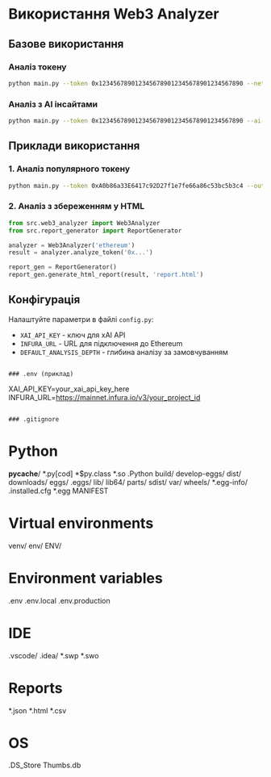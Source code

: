 # Використання Web3 Analyzer

## Базове використання

### Аналіз токену

```bash
python main.py --token 0x1234567890123456789012345678901234567890 --network ethereum
```

### Аналіз з AI інсайтами

```bash
python main.py --token 0x1234567890123456789012345678901234567890 --ai-analysis
```

## Приклади використання

### 1. Аналіз популярного токену
```bash
python main.py --token 0xA0b86a33E6417c92D27f1e7fe66a86c53bc5b3c4 --output usdc_analysis.json
```

### 2. Аналіз з збереженням у HTML
```python
from src.web3_analyzer import Web3Analyzer
from src.report_generator import ReportGenerator

analyzer = Web3Analyzer('ethereum')
result = analyzer.analyze_token('0x...')

report_gen = ReportGenerator()
report_gen.generate_html_report(result, 'report.html')
```

## Конфігурація

Налаштуйте параметри в файлі `config.py`:

- `XAI_API_KEY` - ключ для xAI API
- `INFURA_URL` - URL для підключення до Ethereum
- `DEFAULT_ANALYSIS_DEPTH` - глибина аналізу за замовчуванням
```

### .env (приклад)
```
XAI_API_KEY=your_xai_api_key_here
INFURA_URL=https://mainnet.infura.io/v3/your_project_id
```

### .gitignore
```
# Python
__pycache__/
*.py[cod]
*$py.class
*.so
.Python
build/
develop-eggs/
dist/
downloads/
eggs/
.eggs/
lib/
lib64/
parts/
sdist/
var/
wheels/
*.egg-info/
.installed.cfg
*.egg
MANIFEST

# Virtual environments
venv/
env/
ENV/

# Environment variables
.env
.env.local
.env.production

# IDE
.vscode/
.idea/
*.swp
*.swo

# Reports
*.json
*.html
*.csv

# OS
.DS_Store
Thumbs.db
```
